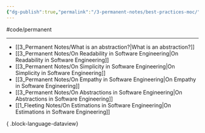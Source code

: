 ```yaml
---
{"dg-publish":true,"permalink":"/3-permanent-notes/best-practices-moc/","created":"2023-08-02 13:25","updated":"2023-08-03 09:57"}
---
```


#code/permanent

---
- [[3_Permanent Notes/What is an abstraction?\|What is an abstraction?]]
- [[3_Permanent Notes/On Readability in Software Engineering\|On Readability in Software Engineering]]
- [[3_Permanent Notes/On Simplicity in Software Engineering\|On Simplicity in Software Engineering]]
- [[3_Permanent Notes/On Empathy in Software Engineering\|On Empathy in Software Engineering]]
- [[3_Permanent Notes/On Abstractions in Software Engineering\|On Abstractions in Software Engineering]]
- [[1_Fleeting Notes/On Estimations in Software Engineering\|On Estimations in Software Engineering]]

{ .block-language-dataview}